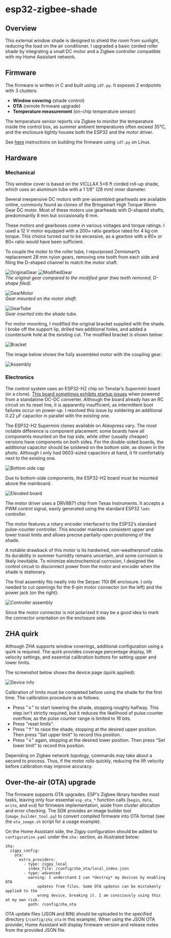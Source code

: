 # esp32-zigbee-shade

## Overview

This external window shade is designed to shield the room from sunlight, reducing the load on the air conditioner. I upgraded a basic corded roller shade by integrating a small DC motor and a Zigbee controller compatible with my Home Assistant network.

## Firmware

The firmware is written in C and built using `idf.py`.
It exposes 2 endpoints with 3 clusters:

* **Window covering** (shade control)
* **OTA** (remote firmware upgrade)
* **Temperature measurement** (on-chip temperature sensor)

The temperature sensor reports via Zigbee to monitor the temperature inside the control box, as summer ambient temperatures often exceed 35°C, and the enclosure tightly houses both the ESP32 and the motor driver.

See [here](https://github.com/David-EIPI/stm32-zigbee-light/blob/main/BUILD.md) instructions on building the firmware using `idf.py` on Linux.

## Hardware

### Mechanical

This window cover is based on the VICLLAX 5×6 ft corded roll-up shade, which uses an aluminum tube with a 1 1/8" (28 mm) inner diameter.

Several inexpensive DC motors with pre-assembled gearheads are available online, commonly found as clones of the Bringsmart High Torque Worm Gear DC motor. Most of these motors use gearheads with D-shaped shafts, predominantly 8 mm but occasionally 6 mm.

These motors and gearboxes come in various voltages and torque ratings. I used a 12 V motor equipped with a 200× ratio gearbox rated for 4 kg·cm torque. This choice turned out to be excessive, as a gearbox with a 60× or 80× ratio would have been sufficient.

To couple the motor to the roller tube, I repurposed Zemismart’s replacement 28 mm nylon gears, removing one tooth from each side and filing the D-shaped channel to match the motor shaft.

![OriginalGear](images/gear1_small.jpg "The original gear")
![ModifiedGear](images/gear2_small.jpg "Modified gear")\
*The original gear compared to the modified gear (two teeth removed, D-shape filed).*

![GearMotor](images/gear_motor_small.jpg "Gear fits the motor")\
*Gear mounted on the motor shaft.*

![GearTube](images/gear_tube_small.jpg "Gear fits the tube")\
*Gear inserted into the shade tube.*

For motor mounting, I modified the original bracket supplied with the shade. I broke off the support lip, drilled two additional holes, and added a countersunk hole at the existing cut. The modified bracket is shown below:

![Bracket](images/bracket_small.jpg "Bracket")

The image below shows the fully assembled motor with the coupling gear:

![Assembly](images/motor_assembly_small.jpg "Assembly")

### Electronics

The control system uses an ESP32-H2 chip on Tenstar’s Supermini board (or a clone). [This board sometimes exhibits startup issues](https://github.com/David-EIPI/esp32-zigbee-light) when powered from a standalone DC-DC converter. Although the board already has an RC circuit on its reset line, it is apparently insufficient, as intermittent boot failures occur on power-up. I resolved this issue by soldering an additional 0.22 µF capacitor in parallel with the existing one.

The ESP32-H2 Supermini clones available on Aliexpress vary. The most notable difference is component placement: some boards have all components mounted on the top side, while other (usually cheaper) versions have components on both sides. For the double-sided boards, the additional capacitor should be soldered on the bottom side, as shown in the photo. Although I only had 0603-sized capacitors at hand, it fit comfortably next to the existing one.

![Bottom side cap](images/esp32-cap.jpg "Capacitor")

Due to bottom-side components, the ESP32-H2 board must be mounted above the mainboard:

![Elevated board](images/esp32-side1.jpg "Elevated")

The motor driver uses a DRV8871 chip from Texas Instruments. It accepts a PWM control signal, easily generated using the standard ESP32 `ledc` controller.

The motor features a rotary encoder interfaced to the ESP32’s standard pulse-counter controller. This encoder maintains consistent upper and lower travel limits and allows precise partially-open positioning of the shade.

A notable drawback of this motor is its hardwired, non-weatherproof cable. Its durability in summer humidity remains uncertain, and some corrosion is likely inevitable. To minimize electrochemical corrosion, I designed the control circuit to disconnect power from the motor and encoder when the shade is stationary.

The final assembly fits neatly into the Serpac 110i BK enclosure. I only needed to cut openings for the 6-pin motor connector (on the left) and the power jack (on the right):

![Controller assembly](images/controller-assembled.jpg "Controller")

Since the motor connector is not polarized it may be a good idea to mark the connector orientation on the enclosure side.

## ZHA quirk

Although ZHA supports window coverings, additional configuration using a quirk is required. The quirk provides coverage percentage display, lift velocity settings, and essential calibration buttons for setting upper and lower limits.

The screenshot below shows the device page (quirk applied):

![Device info](images/Screenshot.png "Device info")

Calibration of limits must be completed before using the shade for the first time. The calibration procedure is as follows:

* Press "↓" to start lowering the shade, stopping roughly halfway.
  This step isn't strictly required, but it reduces the likelihood of pulse counter overflow, as the pulse counter range is limited to 16 bits.
* Press "reset limits".
* Press "↑" to raise the shade, stopping at the desired upper position. Then press "Set upper limit" to record this position.
* Press "↓" again, stopping at the desired lower position. Then press "Set lower limit" to record this position.

Depending on Zigbee network topology, commands may take about a second to process. Thus, if the motor rolls quickly, reducing the lift velocity before calibration may improve accuracy.

## Over-the-air (OTA) upgrade

The firmware supports OTA upgrades. ESP's Zigbee library handles most tasks, leaving only four essential `esp_ota_*` function calls (`begin`, `data`, `write`, and `end`) for firmware implementation, aside from cluster allocation and error checking. The SDK provides an image builder tool (`image_builder_tool.py`) to convert compiled firmware into OTA format (see the `ota_image.sh` script for a usage example).

On the Home Assistant side, the Zigpy configuration should be added to `configuration.yaml` under the `zha:` section, as illustrated below:

```
zha:
  zigpy_config:
    ota:
      extra_providers:
        - type: zigpy_local
          index_file: /config/zha_ota/local_index.json
        - type: advanced
          warning: I understand I can *destroy* my devices by enabling OTA
              updates from files. Some OTA updates can be mistakenly applied to the
              wrong device, breaking it. I am consciously using this at my own risk.
          path: /config/zha_ota
```

OTA update files (JSON and BIN) should be uploaded to the specified directory (`/config/zha_ota` in this example). When using the JSON OTA provider, Home Assistant will display firmware version and release notes from the provided JSON file.


